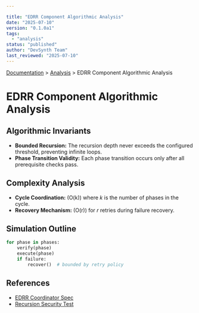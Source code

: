 ```yaml
---

title: "EDRR Component Algorithmic Analysis"
date: "2025-07-10"
version: "0.1.0a1"
tags:
  - "analysis"
status: "published"
author: "DevSynth Team"
last_reviewed: "2025-07-10"
---
```

<div class="breadcrumbs">
<a href="../index.md">Documentation</a> &gt; <a href="index.md">Analysis</a> &gt; EDRR Component Algorithmic Analysis
</div>

# EDRR Component Algorithmic Analysis

## Algorithmic Invariants
- **Bounded Recursion:** The recursion depth never exceeds the configured threshold, preventing infinite loops.
- **Phase Transition Validity:** Each phase transition occurs only after all prerequisite checks pass.

## Complexity Analysis
- **Cycle Coordination:** \(O(k)\) where *k* is the number of phases in the cycle.
- **Recovery Mechanism:** \(O(r)\) for *r* retries during failure recovery.

## Simulation Outline

```python
for phase in phases:
    verify(phase)
    execute(phase)
    if failure:
        recover()  # bounded by retry policy
```

## References
- [EDRR Coordinator Spec](../specifications/edrr-coordinator.md)
- [Recursion Security Test](../../tests/integration/edrr/test_recursion_security.py)
